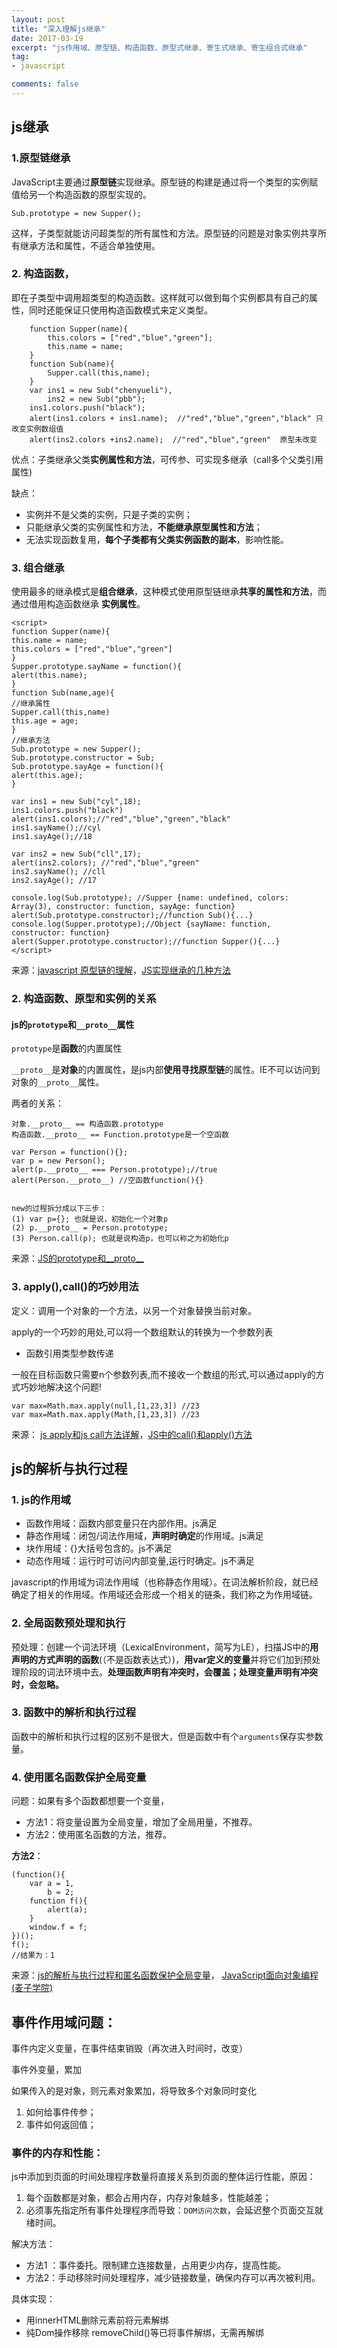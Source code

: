 ```yaml
---
layout: post
title: "深入理解js继承"
date: 2017-03-19
excerpt: "js作用域、原型链、构造函数、原型式继承、寄生式继承、寄生组合式继承"
tag:
- javascript

comments: false
---
```



## js继承

### 1.原型链继承

JavaScript主要通过**原型链**实现继承。原型链的构建是通过将一个类型的实例赋值给另一个构造函数的原型实现的。

	Sub.prototype = new Supper();

这样，子类型就能访问超类型的所有属性和方法。原型链的问题是对象实例共享所有继承方法和属性，不适合单独使用。


### 2. 构造函数，
即在子类型中调用超类型的构造函数。这样就可以做到每个实例都具有自己的属性，同时还能保证只使用构造函数模式来定义类型。

		function Supper(name){
			this.colors = ["red","blue","green"];
			this.name = name;
		}
		function Sub(name){
			Supper.call(this,name); 
		}
		var ins1 = new Sub("chenyueli"),
			ins2 = new Sub("pbb");
		ins1.colors.push("black");
		alert(ins1.colors + ins1.name);  //"red","blue","green","black" 只改变实例数组值
		alert(ins2.colors +ins2.name);	//"red","blue","green"  原型未改变
 
优点：子类继承父类**实例属性和方法**，可传参、可实现多继承（call多个父类引用属性)

缺点：

- 实例并不是父类的实例，只是子类的实例；
- 只能继承父类的实例属性和方法，**不能继承原型属性和方法**；
- 无法实现函数复用，**每个子类都有父类实例函数的副本**，影响性能。

### 3. 组合继承
使用最多的继承模式是**组合继承**，这种模式使用原型链继承**共享的属性和方法**，而通过借用构造函数继承 **实例属性**。

	<script>
	function Supper(name){
	this.name = name;
	this.colors = ["red","blue","green"]
	}
	Supper.prototype.sayName = function(){
	alert(this.name);
	}
	function Sub(name,age){
	//继承属性
	Supper.call(this,name)
	this.age = age;
	}
	//继承方法
	Sub.prototype = new Supper();
	Sub.prototype.constructor = Sub;
	Sub.prototype.sayAge = function(){
	alert(this.age);
	}
				
	var ins1 = new Sub("cyl",18);
	ins1.colors.push("black")
	alert(ins1.colors);//"red","blue","green","black"
	ins1.sayName();//cyl
	ins1.sayAge();//18
				
	var ins2 = new Sub("cll",17);
	alert(ins2.colors); //"red","blue","green"
	ins2.sayName(); //cll
	ins2.sayAge(); //17
	
	console.log(Sub.prototype); //Supper {name: undefined, colors: Array(3), constructor: function, sayAge: function}
	alert(Sub.prototype.constructor);//function Sub(){...}
	console.log(Supper.prototype);//Object {sayName: function, constructor: function}
	alert(Supper.prototype.constructor);//function Supper(){...}
	</script>

来源：<a href = "http://blog.sina.com.cn/s/blog_694c144f0101o4ol.html" target = "_blank">javascript 原型链的理解</a>，<a href = "http://www.cnblogs.com/humin/p/4556820.html" target = "_blank">JS实现继承的几种方法</a>

### 2. 构造函数、原型和实例的关系

#### js的`prototype`和`__proto__`属性

`prototype`是**函数**的内置属性

`__proto__`是**对象**的内置属性，是js内部**使用寻找原型链**的属性。IE不可以访问到对象的`__proto__`属性。

两者的关系：

	对象.__proto__ == 构造函数.prototype
	构造函数.__proto__ == Function.prototype是一个空函数

	var Person = function(){};
	var p = new Person();
	alert(p.__proto__ === Person.prototype);//true
	alert(Person.__proto__) //空函数function(){}


	new的过程拆分成以下三步：
	(1) var p={}; 也就是说，初始化一个对象p
	(2) p.__proto__ = Person.prototype;
	(3) Person.call(p); 也就是说构造p，也可以称之为初始化p


来源：<a href = "http://www.cnblogs.com/yangjinjin/archive/2013/02/01/2889103.html" target = "_blank">JS的prototype和__proto__</a>

### 3. apply(),call()的巧妙用法
定义：调用一个对象的一个方法，以另一个对象替换当前对象。 

apply的一个巧妙的用处,可以将一个数组默认的转换为一个参数列表

- 函数引用类型参数传递

一般在目标函数只需要n个参数列表,而不接收一个数组的形式,可以通过apply的方式巧妙地解决这个问题!

	var max=Math.max.apply(null,[1,23,3]) //23
	var max=Math.max.apply(Math,[1,23,3]) //23


来源：
<a href = "http://www.51xuediannao.com/qd63/index.php/page-2-104-1.html" target = "_blank">js apply和js call方法详解</a>，<a href = "http://uule.iteye.com/blog/1158829" target = "_blank">JS中的call()和apply()方法</a>


## js的解析与执行过程
### 1. js的作用域

- 函数作用域：函数内部变量只在内部作用。js满足
- 静态作用域：闭包/词法作用域，**声明时确定**的作用域。js满足
- 块作用域：{}大括号包含的。js不满足
- 动态作用域：运行时可访问内部变量,运行时确定。js不满足


javascript的作用域为词法作用域（也称静态作用域）。在词法解析阶段，就已经确定了相关的作用域。作用域还会形成一个相关的链条，我们称之为作用域链。
### 2. 全局函数预处理和执行

预处理：创建一个词法环境（LexicalEnvironment，简写为LE），扫描JS中的**用声明的方式声明的函数**(（不是函数表达式）)，**用var定义的变量**并将它们加到预处理阶段的词法环境中去。**处理函数声明有冲突时，会覆盖；处理变量声明有冲突时，会忽略。**

### 3. 函数中的解析和执行过程

函数中的解析和执行过程的区别不是很大，但是函数中有个`arguments`保存实参数量。

### 4. 使用匿名函数保护全局变量

问题：如果有多个函数都想要一个变量，

-  方法1：将变量设置为全局变量，增加了全局用量，不推荐。
-  方法2：使用匿名函数的方法，推荐。

**方法2**：

	(function(){
	    var a = 1,
	        b = 2;
	    function f(){
	        alert(a);
	    }
	    window.f = f;
	})();
	f();
	//结果为：1

来源：<a href = "http://www.cnblogs.com/foodoir/p/5977950.html" target = "_blank">js的解析与执行过程和匿名函数保护全局变量</a>，
<a href = "http://www.maiziedu.com/course/583/" target = "_blank">
JavaScript面向对象编程(麦子学院)</a>



## 事件作用域问题：

事件内定义变量，在事件结束销毁（再次进入时间时，改变）

事件外变量，累加

如果传入的是对象，则元素对象累加，将导致多个对象同时变化



1. 如何给事件传参；
2. 事件如何返回值；

### 事件的内存和性能：

js中添加到页面的时间处理程序数量将直接关系到页面的整体运行性能，原因：

1. 每个函数都是对象，都会占用内存，内存对象越多，性能越差；
2. 必须事先指定所有事件处理程序而导致：`DOM访问次数`，会延迟整个页面交互就绪时间。


解决方法：

- 方法1 ：事件委托。限制建立连接数量，占用更少内存，提高性能。
- 方法2：手动移除时间处理程序，减少链接数量，确保内存可以再次被利用。

具体实现：

- 用innerHTML删除元素前将元素解绑
- 纯Dom操作移除  removeChild()等已将事件解绑，无需再解绑

